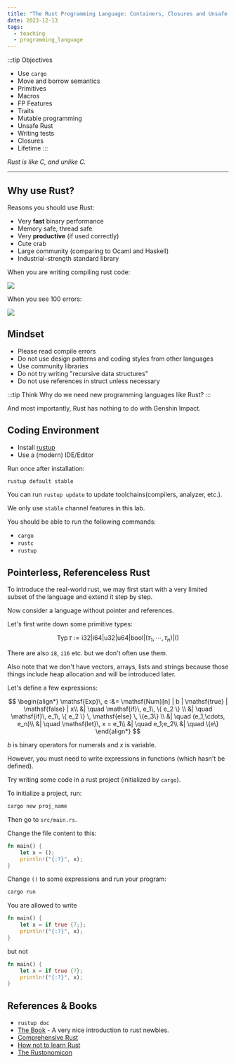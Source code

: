 ```yaml
---
title: "The Rust Programming Language: Containers, Closures and Unsafe Rust"
date: 2023-12-13
tags:
  - teaching
  - programming_language
---
```


:::tip Objectives
- Use `cargo`
- Move and borrow semantics
- Primitives
- Macros
- FP Features
- Traits
- Mutable programming
- Unsafe Rust
- Writing tests
- Closures
- Lifetime
:::

*Rust is like C, and unlike C.*

---

## Why use Rust?

Reasons you should use Rust:

- Very **fast** binary performance
- Memory safe, thread safe
- Very **productive** (if used correctly)
- Cute crab
- Large community (comparing to Ocaml and Haskell)
- Industrial-strength standard library

When you are writing compiling rust code:

<img src="../lab/crab1.png"></img>

When you see 100 errors:

<img src="../lab/crab2.png"></img>

## Mindset

- Please read compile errors
- Do not use design patterns and coding styles from other languages
- Use community libraries
- Do not try writing "recursive data structures"
- Do not use references in struct unless necessary

:::tip Think
Why do we need new programming languages like Rust?
:::

And most importantly, Rust has nothing to do with Genshin Impact.

## Coding Environment

- Install [rustup](https://rustup.rs/)
- Use a (modern) IDE/Editor

Run once after installation:

```bash
rustup default stable
```

You can run `rustup update` to update toolchains(compilers, analyzer, etc.).

We only use `stable` channel features in this lab.

You should be able to run the following commands:

- `cargo`
- `rustc`
- `rustup`

## Pointerless, Referenceless Rust

To introduce the real-world rust, we may first start with a very limited subset of the language and extend it step by step.

Now consider a language without pointer and references.

Let's first write down some primitive types:

$$
\mathsf{Typ}\, \tau := \mathsf{i32} | \mathsf{i64} | \mathsf{u32} | \mathsf{u64} | \mathsf{bool} | (\tau_1,\cdots, \tau_n) | ()
$$

There are also `i8`, `i16` etc. but we don't often use them.

Also note that we don't have vectors, arrays, lists and strings because those things include heap allocation and will be introduced later.

Let's define a few expressions:

$$
\begin{align*}
\mathsf{Exp}\, e :&= \mathsf{Num}[n] | b | \mathsf{true} | \mathsf{false} | x\\
&| \quad \mathsf{if}\, e_1\, \{ e_2 \} \\
&| \quad \mathsf{if}\, e_1\, \{ e_2 \} \, \mathsf{else} \, \{e_3\} \\
&| \quad (e_1,\cdots, e_n)\\
&| \quad \mathsf{let}\, x = e_1\\
&| \quad e_1;e_2\\
&| \quad \{e\}
\end{align*}
$$

$b$ is binary operators for numerals and $x$ is variable.

However, you must need to write expressions in functions (which hasn't be defined).

Try writing some code in a rust project (initialized by `cargo`).

To initialize a project, run:

```bash
cargo new proj_name
```

Then go to `src/main.rs`.

Change the file content to this:

```rs
fn main() {
    let x = ();
    println!("{:?}", x);
}
```

Change `()` to some expressions and run your program:

```bash
cargo run
```

You are allowed to write

```rs
fn main() {
    let x = if true {7;};
    println!("{:?}", x);
}
```

but not

```rs
fn main() {
    let x = if true {7};
    println!("{:?}", x);
}
```

## References & Books

- `rustup doc`
- [The Book](https://doc.rust-lang.org/book/) - A very nice introduction to rust newbies.
- [Comprehensive Rust](https://google.github.io/comprehensive-rust/index.html)
- [How not to learn Rust](https://dystroy.org/blog/how-not-to-learn-rust/)
- [The Rustonomicon](https://doc.rust-lang.org/nomicon/intro.html)
